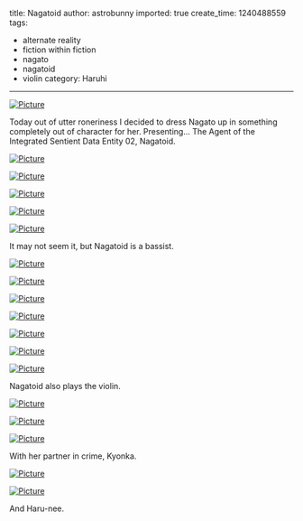 title: Nagatoid
author: astrobunny
imported: true
create_time: 1240488559
tags:
- alternate reality
- fiction within fiction
- nagato
- nagatoid
- violin
category: Haruhi
---
 [![](wp-uploads/2009/04/wpid-100-6153-500x375.jpg "Picture")](/images/wp-uploads/2009/04/wpid-100-6153.jpg)  
  
Today out of utter roneriness I decided to dress Nagato up in something completely out of character for her. Presenting... The Agent of the Integrated Sentient Data Entity 02, Nagatoid.  
<!--more-->  
 [![](wp-uploads/2009/04/wpid-100-6146-500x666.jpg "Picture")](/images/wp-uploads/2009/04/wpid-100-6146.jpg)  
  
 [![](wp-uploads/2009/04/wpid-100-6145-500x666.jpg "Picture")](/images/wp-uploads/2009/04/wpid-100-6145.jpg)  
  
 [![](wp-uploads/2009/04/wpid-100-6150-500x375.jpg "Picture")](/images/wp-uploads/2009/04/wpid-100-6150.jpg)  
  
 [![](wp-uploads/2009/04/wpid-100-6157-500x666.jpg "Picture")](/images/wp-uploads/2009/04/wpid-100-6157.jpg)  
  
 [![](wp-uploads/2009/04/wpid-100-6123-500x666.jpg "Picture")](/images/wp-uploads/2009/04/wpid-100-6123.jpg)  
  
It may not seem it, but Nagatoid is a bassist.  
  
 [![](wp-uploads/2009/04/wpid-100-6128-500x666.jpg "Picture")](/images/wp-uploads/2009/04/wpid-100-6128.jpg)  
  
 [![](wp-uploads/2009/04/wpid-100-6131-500x666.jpg "Picture")](/images/wp-uploads/2009/04/wpid-100-6131.jpg)  
  
 [![](wp-uploads/2009/04/wpid-100-6132-500x375.jpg "Picture")](/images/wp-uploads/2009/04/wpid-100-6132.jpg)  
  
 [![](wp-uploads/2009/04/wpid-100-6137-500x375.jpg "Picture")](/images/wp-uploads/2009/04/wpid-100-6137.jpg)  
  
 [![](wp-uploads/2009/04/wpid-100-6140-500x375.jpg "Picture")](/images/wp-uploads/2009/04/wpid-100-6140.jpg)  
  
 [![](wp-uploads/2009/04/wpid-100-6141-500x375.jpg "Picture")](/images/wp-uploads/2009/04/wpid-100-6141.jpg)  
  
 [![](wp-uploads/2009/04/wpid-100-6178-500x375.jpg "Picture")](/images/wp-uploads/2009/04/wpid-100-6178.jpg)  
  
Nagatoid also plays the violin.  
  
 [![](wp-uploads/2009/04/wpid-100-6180-500x375.jpg "Picture")](/images/wp-uploads/2009/04/wpid-100-6180.jpg)  
  
 [![](wp-uploads/2009/04/wpid-100-6181-500x375.jpg "Picture")](/images/wp-uploads/2009/04/wpid-100-6181.jpg)  
  
 [![](wp-uploads/2009/04/wpid-100-6183-500x375.jpg "Picture")](/images/wp-uploads/2009/04/wpid-100-6183.jpg)  
  
With her partner in crime, Kyonka.  
  
 [![](wp-uploads/2009/04/wpid-100-6189-500x375.jpg "Picture")](/images/wp-uploads/2009/04/wpid-100-6189.jpg)  
  
 [![](wp-uploads/2009/04/wpid-100-6208-500x375.jpg "Picture")](/images/wp-uploads/2009/04/wpid-100-6208.jpg)  
  
And Haru-nee.